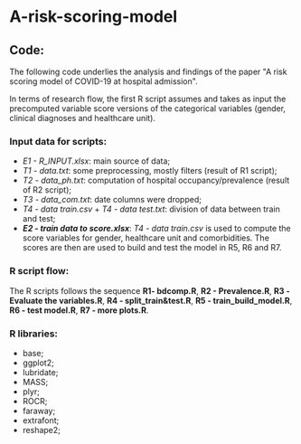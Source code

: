 # A-risk-scoring-model
## Code:

The following code underlies the analysis and findings of the paper "A risk scoring model of COVID-19 at hospital admission".

In terms of research flow, the first R script assumes and takes as input the precomputed variable score versions of the categorical variables (gender, clinical diagnoses and healthcare unit).

### Input data for scripts:

* _E1 - R\_INPUT.xlsx_: main source of data;
* _T1 - data.txt_: some preprocessing, mostly filters (result of R1 script);
* _T2 - data_ph.txt_: computation of hospital occupancy/prevalence (result of R2 script);
* _T3 - data_com.txt_: date columns were dropped;
* _T4 - data train.csv_ + _T4 - data test.txt_: division of data between train and test;
* **_E2 - train data to score.xlsx_**: _T4 - data train.csv_ is used to compute the score variables for gender, healthcare unit and comorbidities. The scores are then are used to build and test the model in R5, R6 and R7.

### R script flow:

The R scripts follows the sequence **R1- bdcomp.R**, **R2 - Prevalence.R**, **R3 -Evaluate the variables.R**, **R4 - split_train&test.R**, **R5 - train_build_model.R**, **R6 - test model.R**, **R7 - more plots.R**.

### R libraries:
* base;
* ggplot2;
* lubridate;
* MASS;
* plyr;
* ROCR;
* faraway;
* extrafont;
* reshape2;
